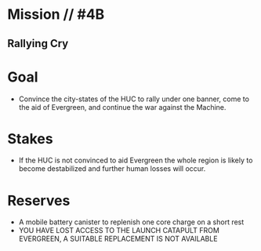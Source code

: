 # Mission // #4B
## Rallying Cry
# Goal
- Convince the city-states of the HUC to rally under one banner, come to the aid of Evergreen, and continue the war against the Machine.

# Stakes
- If the HUC is not convinced to aid Evergreen the whole region is likely to become destabilized and further human losses will occur.

# Reserves
- A mobile battery canister to replenish one core charge on a short rest
- YOU HAVE LOST ACCESS TO THE LAUNCH CATAPULT FROM EVERGREEN, A SUITABLE REPLACEMENT IS NOT AVAILABLE